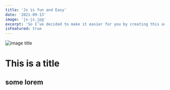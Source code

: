```yaml
---
title: 'Js is fun and Easy'
date: '2021-09-13'
image: 'js-js.jpg'
excerpt: 'So I’ve decided to make it easier for you by creating this article, which is a compilation of best practices and good advice I’ve amassed over the years, much of it learnt the hard way (experimentation and suchlike)'
isFeatured: true
---
```


![image title](js-js.jpg)

# This is a title
## some lorem